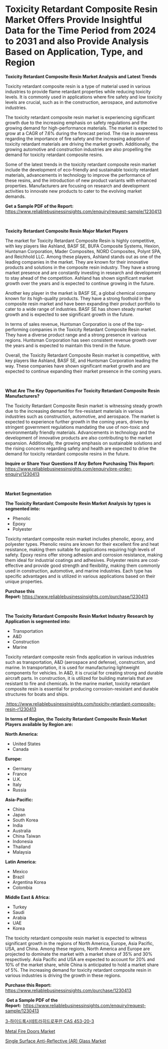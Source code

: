 <p><h1>Toxicity Retardant Composite Resin Market Offers Provide Insightful Data for the Time Period from 2024 to 2031 and also Provide Analysis Based on Application, Type, and Region</h1></p><p><strong>Toxicity Retardant Composite Resin Market Analysis and Latest Trends</strong></p>
<p><p>Toxicity retardant composite resin is a type of material used in various industries to provide flame retardant properties while reducing toxicity levels. It is commonly used in applications where fire safety and low toxicity levels are crucial, such as in the construction, aerospace, and automotive industries.</p><p>The toxicity retardant composite resin market is experiencing significant growth due to the increasing emphasis on safety regulations and the growing demand for high-performance materials. The market is expected to grow at a CAGR of 7.6% during the forecast period. The rise in awareness regarding the importance of fire safety and the increasing adoption of toxicity retardant materials are driving the market growth. Additionally, the growing automotive and construction industries are also propelling the demand for toxicity retardant composite resins.</p><p>Some of the latest trends in the toxicity retardant composite resin market include the development of eco-friendly and sustainable toxicity retardant materials, advancements in technology to improve the performance of these resins, and the introduction of new product variants with enhanced properties. Manufacturers are focusing on research and development activities to innovate new products to cater to the evolving market demands.</p></p>
<p><strong>Get a Sample PDF of the Report:&nbsp;</strong> <a href="https://www.reliablebusinessinsights.com/enquiry/request-sample/1230413">https://www.reliablebusinessinsights.com/enquiry/request-sample/1230413</a></p>
<p>&nbsp;</p>
<p><strong>Toxicity Retardant Composite Resin Major Market Players</strong></p>
<p><p>The market for Toxicity Retardant Composite Resin is highly competitive, with key players like Ashland, BASF SE, BUFA Composite Systems, Hexion, Huntsman Corporation, Mader Composites, NORD Composites, Polynt SPA, and Reichhold LLC. Among these players, Ashland stands out as one of the leading companies in the market. They are known for their innovative products and solutions in the composite resin industry. They have a strong market presence and are constantly investing in research and development to stay ahead of the competition. Ashland has shown significant market growth over the years and is expected to continue growing in the future.</p><p>Another key player in the market is BASF SE, a global chemical company known for its high-quality products. They have a strong foothold in the composite resin market and have been expanding their product portfolio to cater to a wide range of industries. BASF SE has shown steady market growth and is expected to see significant growth in the future.</p><p>In terms of sales revenue, Huntsman Corporation is one of the top-performing companies in the Toxicity Retardant Composite Resin market. They have a diverse product range and a strong presence in various regions. Huntsman Corporation has seen consistent revenue growth over the years and is expected to maintain this trend in the future.</p><p>Overall, the Toxicity Retardant Composite Resin market is competitive, with key players like Ashland, BASF SE, and Huntsman Corporation leading the way. These companies have shown significant market growth and are expected to continue expanding their market presence in the coming years.</p></p>
<p>&nbsp;</p>
<p><strong>What Are The Key Opportunities For Toxicity Retardant Composite Resin Manufacturers?</strong></p>
<p><p>The Toxicity Retardant Composite Resin market is witnessing steady growth due to the increasing demand for fire-resistant materials in various industries such as construction, automotive, and aerospace. The market is expected to experience further growth in the coming years, driven by stringent government regulations mandating the use of non-toxic and environmentally friendly materials. Advancements in technology and the development of innovative products are also contributing to the market expansion. Additionally, the growing emphasis on sustainable solutions and the rising concerns regarding safety and health are expected to drive the demand for toxicity retardant composite resins in the future.</p></p>
<p><strong>Inquire or Share Your Questions If Any Before Purchasing This Report:</strong> <a href="https://www.reliablebusinessinsights.com/enquiry/pre-order-enquiry/1230413">https://www.reliablebusinessinsights.com/enquiry/pre-order-enquiry/1230413</a></p>
<p>&nbsp;</p>
<p><strong>Market Segmentation</strong></p>
<p><strong>The Toxicity Retardant Composite Resin Market Analysis by types is segmented into:</strong></p>
<p><ul><li>Phenolic</li><li>Epoxy</li><li>Polyester</li></ul></p>
<p><p>Toxicity retardant composite resin market includes phenolic, epoxy, and polyester types. Phenolic resins are known for their excellent fire and heat resistance, making them suitable for applications requiring high levels of safety. Epoxy resins offer strong adhesion and corrosion resistance, making them ideal for industrial coatings and adhesives. Polyester resins are cost-effective and provide good strength and flexibility, making them commonly used in construction, automotive, and marine industries. Each type has specific advantages and is utilized in various applications based on their unique properties.</p></p>
<p><strong>Purchase this Report:&nbsp;</strong><a href="https://www.reliablebusinessinsights.com/purchase/1230413">https://www.reliablebusinessinsights.com/purchase/1230413</a></p>
<p>&nbsp;</p>
<p><strong>The Toxicity Retardant Composite Resin Market Industry Research by Application is segmented into:</strong></p>
<p><ul><li>Transportation</li><li>A&D</li><li>Construction</li><li>Marine</li></ul></p>
<p><p>Toxicity retardant composite resin finds application in various industries such as transportation, A&D (aerospace and defense), construction, and marine. In transportation, it is used for manufacturing lightweight components for vehicles. In A&D, it is crucial for creating strong and durable aircraft parts. In construction, it is utilized for building materials that are resistant to fire and chemicals. In the marine market, toxicity retardant composite resin is essential for producing corrosion-resistant and durable structures for boats and ships.</p></p>
<p><a href="https://www.reliablebusinessinsights.com/toxicity-retardant-composite-resin-r1230413">&nbsp;https://www.reliablebusinessinsights.com/toxicity-retardant-composite-resin-r1230413</a></p>
<p><strong>In terms of Region, the Toxicity Retardant Composite Resin Market Players available by Region are:</strong></p>
<p>
    <p> <strong> North America: </strong>
        <ul>
            <li>United States</li>
            <li>Canada</li>
        </ul>
        </p> 
    <p> <strong> Europe: </strong>
        <ul>
            <li>Germany</li>
            <li>France</li>
            <li>U.K.</li>
            <li>Italy</li>
            <li>Russia</li>
        </ul>
        </p> 
    <p> <strong> Asia-Pacific: </strong>
        <ul>
            <li>China</li>
            <li>Japan</li>
            <li>South Korea</li>
            <li>India</li>
            <li>Australia</li>
            <li>China Taiwan</li>
            <li>Indonesia</li>
            <li>Thailand</li>
            <li>Malaysia</li>
        </ul>
        </p> 
    <p> <strong> Latin America: </strong>
        <ul>
            <li>Mexico</li>
            <li>Brazil</li>
            <li>Argentina Korea</li>
            <li>Colombia</li>
        </ul>
        </p> 
    <p> <strong> Middle East & Africa: </strong>
        <ul>
            <li>Turkey</li>
            <li>Saudi</li>
            <li>Arabia</li>
            <li>UAE</li>
            <li>Korea</li>
        </ul>
    </p>
    </p>
<p><p>The toxicity retardant composite resin market is expected to witness significant growth in the regions of North America, Europe, Asia Pacific, USA, and China. Among these regions, North America and Europe are projected to dominate the market with a market share of 35% and 30% respectively. Asia Pacific and USA are expected to account for 20% and 10% of the market share, while China is anticipated to hold a market share of 5%. The increasing demand for toxicity retardant composite resin in various industries is driving the growth in these regions.</p></p>
<p><strong>Purchase this Report: </strong><a href="https://www.reliablebusinessinsights.com/purchase/1230413">https://www.reliablebusinessinsights.com/purchase/1230413</a></p>
<p>&nbsp;<strong>Get a Sample PDF of the Report:&nbsp;&nbsp;</strong><a href="https://www.reliablebusinessinsights.com/enquiry/request-sample/1230413">https://www.reliablebusinessinsights.com/enquiry/request-sample/1230413</a></p>
<p><strong></strong></p>
<p><p><a href="https://github.com/giancarlo642004/Market-Research-Report-List-1/blob/main/3159506143444.md">3-하이드록시테트라히드로푸란 CAS 453-20-3</a></p><p><a href="https://view.publitas.com/reportprime-1/analyzing-metal-fire-doors-market-dynamics-and-growth-drivers-and-forecasted-for-period-from-2024-to-2031/">Metal Fire Doors Market</a></p><p><a href="https://github.com/shahriarnajimjoy333/Market-Research-Report-List-1/blob/main/single-surface-anti-reflective-ar-glass-market.md">Single Surface Anti-Reflective (AR) Glass Market</a></p></p>